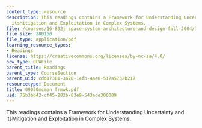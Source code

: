 ```yaml
---
content_type: resource
description: This readings contains a Framework for Understanding Uncertainty and
  itsMitigation and Exploitation in Complex Systems.
file: /courses/16-892j-space-system-architecture-and-design-fall-2004/75b3bb42cf45282b83e9543ade306009_09030mcman_frmwk.pdf
file_size: 280150
file_type: application/pdf
learning_resource_types:
- Readings
license: https://creativecommons.org/licenses/by-nc-sa/4.0/
ocw_type: OCWFile
parent_title: Readings
parent_type: CourseSection
parent_uid: cdd17381-3670-14fb-4ae8-517a5732b217
resourcetype: Document
title: 09030mcman_frmwk.pdf
uid: 75b3bb42-cf45-282b-83e9-543ade306009
---
```

This readings contains a Framework for Understanding Uncertainty and itsMitigation and Exploitation in Complex Systems.